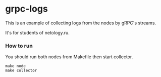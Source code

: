 # grpc-logs

This is an example of collecting logs from the nodes by gRPC's streams.

It's for students of netology.ru.

### How to run
You should run both nodes from Makefile then start collector.

```
make node
make collector
```

